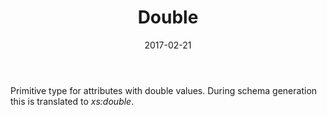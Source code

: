 ﻿---
title: Double
toc: false
type: specs
date: "2017-02-21"
draft: false
specification: VEC
version: 1.1.3
documentType: "Recommendation"
elementType: Class
classes:
  - Double
menu_name: vec-1.1.3
---
<p> Primitive type for attributes with double values. During schema generation this is translated to <i>xs:double</i>.      </p>